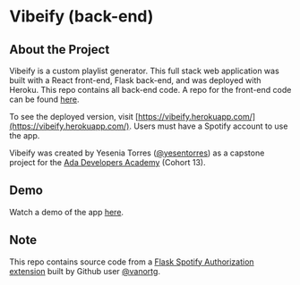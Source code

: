 # Vibeify (back-end)

## About the Project
Vibeify is a custom playlist generator. This full stack web application was built with a React front-end, Flask back-end, and was deployed with Heroku. This repo contains all back-end code. A repo for the front-end code can be found [here](https://github.com/yesentorres/vibeify-front-end). 

To see the deployed version, visit [https://vibeify.herokuapp.com/](https://vibeify.herokuapp.com/). Users must have a Spotify account to use the app. 

Vibeify was created by Yesenia Torres ([@yesentorres](https://github.com/yesentorres)) as a capstone project for the [Ada Developers Academy](https://adadevelopersacademy.org/) (Cohort 13). 

## Demo 
Watch a demo of the app [here](https://www.youtube.com/watch?v=YhUOBLs5GMI).

## Note
This repo contains source code from a [Flask Spotify Authorization extension](https://github.com/vanortg/Flask-Spotify-Auth) built by Github user [@vanortg](https://github.com/vanortg). 
